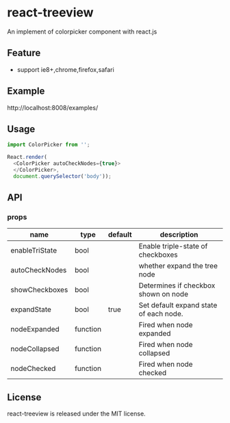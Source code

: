 # react-treeview

An implement of colorpicker component with react.js


## Feature

* support ie8+,chrome,firefox,safari


## Example

http://localhost:8008/examples/


## Usage

```js
import ColorPicker from '';

React.render(
  <ColorPicker autoCheckNodes={true}>
  </ColorPicker>,
  document.querySelector('body'));
```

## API

### props

<table class="table table-bordered table-striped">
    <thead>
    <tr>
        <th style="width: 100px;">name</th>
        <th style="width: 50px;">type</th>
        <th style="width: 50px;">default</th>
        <th>description</th>
    </tr>
    </thead>
    <tbody>
        <tr>
          <td>enableTriState</td>
          <td>bool</td>
          <td></td>
          <td>Enable triple-state of checkboxes</td>
        </tr>
        <tr>
          <td>autoCheckNodes</td>
          <td>bool</td>
          <td></td>
          <td>whether expand the tree node</td>
        </tr>
        <tr>
          <td>showCheckboxes</td>
          <td>bool</td>
          <td></td>
          <td>Determines if checkbox shown on node</td>
        </tr>
        <tr>
          <td>expandState</td>
          <td>bool</td>
          <td>true</td>
          <td>Set default expand state of each node.</td>
        </tr>
        <tr>
          <td>nodeExpanded</td>
          <td>function</td>
          <td></td>
          <td>Fired when node expanded</td>
        </tr>
        <tr>
          <td>nodeCollapsed</td>
          <td>function</td>
          <td></td>
          <td>Fired when node collapsed</td>
        </tr>
          <tr>
          <td>nodeChecked</td>
          <td>function</td>
          <td></td>
          <td>Fired when node checked</td>
        </tr>
    </tbody>
</table>

## License

react-treeview is released under the MIT license.

